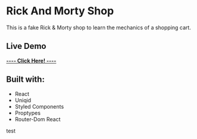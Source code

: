 # Rick And Morty Shop

This is a fake Rick & Morty shop to learn the mechanics of a shopping cart. 

## Live Demo
<a href="https://santipu03.github.io/Shopping-Cart/" target="_blank"><strong>---- Click Here! ----</strong></a>
<br>

## Built with:
 - React
 - Uniqid 
 - Styled Components
 - Proptypes
 - Router-Dom React


test
